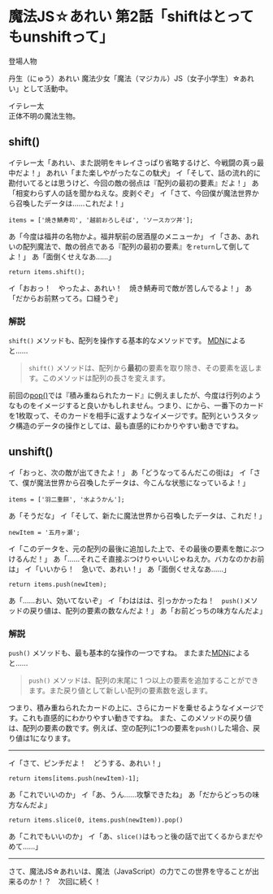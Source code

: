 # 魔法JS☆あれい 第2話「shiftはとってもunshiftって」

登場人物

丹生（にゅう）あれい
魔法少女「魔法（マジカル）JS（女子小学生）☆あれい」として活動中。

イテレー太  
正体不明の魔法生物。

## shift()

イテレー太「あれい、また説明をキレイさっぱり省略するけど、今戦闘の真っ最中だよ！」
あれい「また楽しやがったなこの駄犬」
イ「そして、話の流れ的に勘付いてるとは思うけど、今回の敵の弱点は『配列の最初の要素』だよ！」
あ「相変わらず人の話を聞かねえな。皮剥ぐぞ」
イ「さて、今回僕が魔法世界から召喚したデータは……これだよ！」

```
items = ['焼き鯖寿司', '越前おろしそば', 'ソースカツ丼'];
```

あ「今度は福井の名物かよ。福井駅前の居酒屋のメニューか」
イ「さあ、あれいの配列魔法で、敵の弱点である『配列の最初の要素』を`return`して倒してよ！」
あ「面倒くせえなあ……」

```
return items.shift();
```

イ「おおっ！　やったよ、あれい！　焼き鯖寿司で敵が苦しんでるよ！」
あ「だからお前黙ってろ。口縫うぞ」

### 解説

`shift()` メソッドも、配列を操作する基本的なメソッドです。
[MDN](https://developer.mozilla.org/ja/docs/Web/JavaScript/Reference/Global_Objects/Array/shift)によると……

> `shift()` メソッドは、配列から**最初**の要素を取り除き、その要素を返します。このメソッドは配列の長さを変えます。

前回の[pop()](https://qiita.com/8amjp/items/e44e707ccc8c95b4a40d)では『積み重ねられたカード』に例えましたが、今度は行列のようなものをイメージすると良いかもしれません。つまり、にから、一番下のカードを1枚取って、そのカードを相手に返すようなイメージです。配列というスタック構造のデータの操作としては、最も直感的にわかりやすい動きですね。

## unshift()

イ「おっと、次の敵が出てきたよ！」
あ「どうなってるんだこの街は」
イ「さて、僕が魔法世界から召喚したデータは、今こんな状態になっているよ！」

```
items = ['羽二重餅', '水ようかん'];
```

あ「そうだな」
イ「そして、新たに魔法世界から召喚したデータは、これだ！」

```
newItem = '五月ヶ瀬';
```

イ「このデータを、元の配列の最後に追加した上で、その最後の要素を敵にぶつけるんだ！」
あ「……それこそ直接ぶつけりゃいいじゃねえか。バカなのかお前は」
イ「いいから！　急いで、あれい！」
あ「面倒くせえなあ……」

```
return items.push(newItem);
```

あ「……おい、効いてないぞ」
イ「わははは、引っかかったね！　`push()`メソッドの戻り値は、配列の要素の数なんだよ！」
あ「お前どっちの味方なんだよ」

### 解説

`push()` メソッドも、最も基本的な操作の一つですね。
またまた[MDN](https://developer.mozilla.org/ja/docs/Web/JavaScript/Reference/Global_Objects/Array/push)によると……

> `push()` メソッドは、配列の末尾に 1 つ以上の要素を追加することができます。また戻り値として新しい配列の要素数を返します。

つまり、積み重ねられたカードの上に、さらにカードを乗せるようなイメージです。これも直感的にわかりやすい動きですね。
また、このメソッドの戻り値は、配列の要素の数です。例えば、空の配列に1つの要素を`push()`した場合、戻り値は1になります。

----
イ「さて、ピンチだよ！　どうする、あれい！」

```
return items[items.push(newItem)-1];
```

あ「これでいいのか」
イ「あ、うん……攻撃できたね」
あ「だからどっちの味方なんだよ」

```
return items.slice(0, items.push(newItem)).pop()
```

あ「これでもいいのか」
イ「あ、`slice()`はもっと後の話で出てくるからまだやめて……」

----
さて、魔法JS☆あれいは、魔法（JavaScript）の力でこの世界を守ることが出来るのか！？　次回に続く！
<!--stackedit_data:
eyJoaXN0b3J5IjpbLTIxNDU0OTYxNzksLTI1NDI4NzU1OF19
-->
